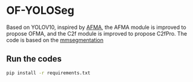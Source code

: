 # OF-YOLOSeg
Based on YOLOV10, inspired by [AFMA](https://github.com/ShengtianSang/AFMA), the AFMA module is improved to propose OFMA, and the C2f module is improved to propose C2fPro.
The code is based on the [mmsegmentation](https://github.com/open-mmlab/mmsegmentation?tab=readme-ov-file) 

## Run the codes
```bash
pip install -r requirements.txt
```
